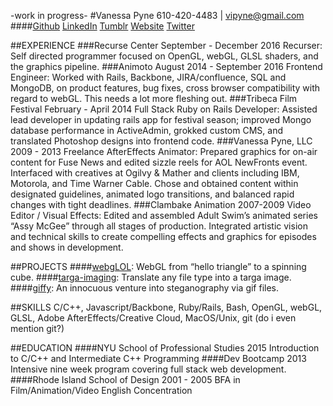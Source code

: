 -work in progress-
#Vanessa Pyne
610-420-4483 | vipyne@gmail.com
####[Github](https://github.com/vipyne)   [LinkedIn](https://www.linkedin.com/in/vanessapyne)   [Tumblr](http://vipyne.tumblr.com/)   [Website](http://vipyne.github.io/codereel/)   [Twitter](https://twitter.com/vipyne)

##EXPERIENCE
###Recurse Center   September - December 2016
Recurser: Self directed programmer focused on OpenGL, webGL, GLSL shaders, and the graphics pipeline.
###Animoto   August 2014 - September 2016
Frontend Engineer: Worked with Rails, Backbone, JIRA/confluence, SQL and MongoDB, on product features, bug fixes, cross browser compatibility with regard to webGL. This needs a lot more fleshing out.
###Tribeca Film Festival   February - April 2014
Full Stack Ruby on Rails Developer: Assisted lead developer in updating rails app for festival season; improved Mongo database performance in ActiveAdmin, grokked custom CMS,  and translated Photoshop designs into frontend code.
###Vanessa Pyne, LLC   2009 - 2013
Freelance AfterEffects Animator: Prepared graphics for on-air content for Fuse News and edited sizzle reels for AOL NewFronts event. Interfaced with creatives at Ogilvy & Mather and clients including IBM, Motorola, and Time Warner Cable. Chose and obtained content within designated guidelines, animated logo transitions, and balanced rapid changes with tight deadlines.
###Clambake Animation   2007-2009
Video Editor / Visual Effects: Edited and assembled Adult Swim’s animated series “Assy McGee” through all stages of production. Integrated artistic vision and technical skills to create compelling effects and graphics for episodes and shows in development.

##PROJECTS
####[webgLOL](https://github.com/vipyne/webgLOL): WebGL from  “hello triangle” to a spinning cube.
####[targa-imaging](https://github.com/vipyne/targa-imaging): Translate any file type into a targa image.
####[giffy](https://github.com/vipyne/giffy): An innocuous venture into steganography via gif files.

##SKILLS
C/C++, Javascript/Backbone, Ruby/Rails, Bash, OpenGL, webGL, GLSL,
Adobe AfterEffects/Creative Cloud, MacOS/Unix, git (do i even mention git?)

##EDUCATION
####NYU School of Professional Studies  2015
Introduction to C/C++ and Intermediate C++ Programming
####Dev Bootcamp  2013
Intensive nine week program covering full stack web development.
####Rhode Island School of Design  2001 - 2005
BFA in Film/Animation/Video
English Concentration
